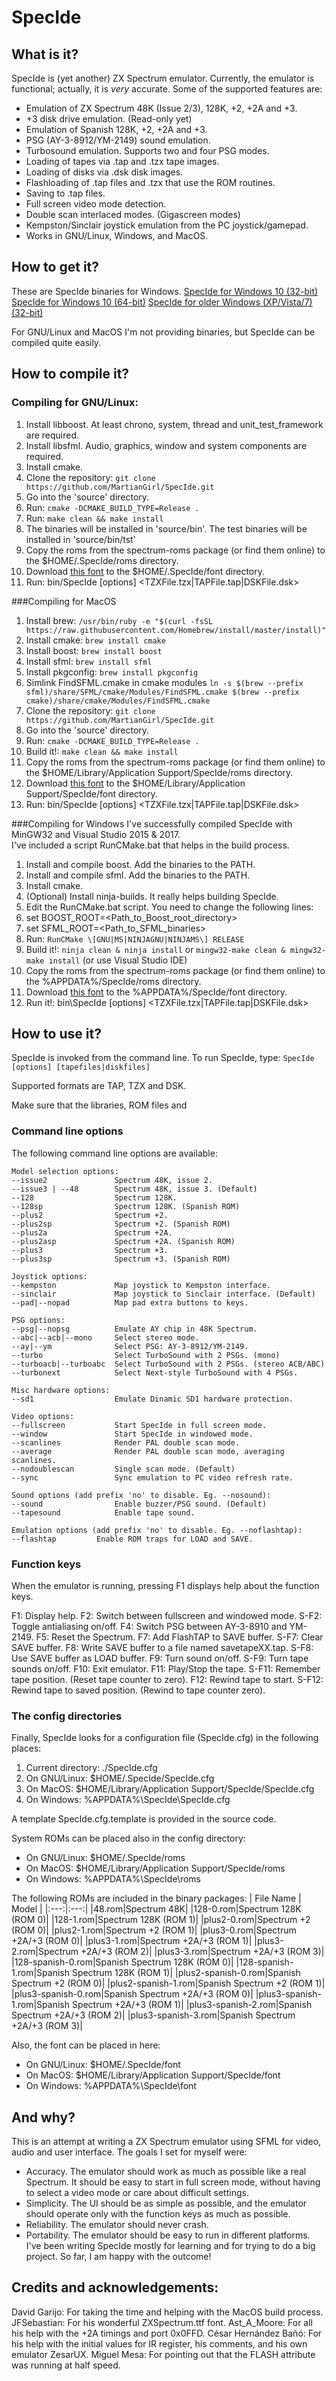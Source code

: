 # SpecIde

## What is it?
SpecIde is (yet another) ZX Spectrum emulator.  Currently, the emulator is functional;
actually, it is *very* accurate. Some of the supported features are:

- Emulation of ZX Spectrum 48K (Issue 2/3), 128K, +2, +2A and +3.
- +3 disk drive emulation. (Read-only yet)
- Emulation of Spanish 128K, +2, +2A and +3.
- PSG (AY-3-8912/YM-2149) sound emulation.
- Turbosound emulation. Supports two and four PSG modes.
- Loading of tapes via .tap and .tzx tape images.
- Loading of disks via .dsk disk images.
- Flashloading of .tap files and .tzx that use the ROM routines.
- Saving to .tap files.
- Full screen video mode detection.
- Double scan interlaced modes. (Gigascreen modes)
- Kempston/Sinclair joystick emulation from the PC joystick/gamepad.
- Works in GNU/Linux, Windows, and MacOS.

## How to get it?
These are SpecIde binaries for Windows.
[SpecIde for Windows 10 (32-bit)](https://drive.google.com/open?id=1C5zRcY8itrvP9hKJsIniFWSGP1Zs-3NC)
[SpecIde for Windows 10 (64-bit)](https://drive.google.com/open?id=1X-eZrQ7BfX1SP4DVdLrDT94rwOLgmoQX)
[SpecIde for older Windows (XP/Vista/7) (32-bit)](https://drive.google.com/open?id=1jta-_Wdl9C7p0AbkiEEBOUJsI95JPsbc)

For GNU/Linux and MacOS I'm not providing binaries, but SpecIde can be compiled quite easily.

## How to compile it?
### Compiling for GNU/Linux:
1. Install libboost. At least chrono, system, thread and unit_test_framework are required.
1. Install libsfml. Audio, graphics, window and system components are required.
1. Install cmake.
1. Clone the repository: `git clone https://github.com/MartianGirl/SpecIde.git`
1. Go into the 'source' directory.
1. Run: `cmake -DCMAKE_BUILD_TYPE=Release .`
1. Run: `make clean && make install`
1. The binaries will be installed in 'source/bin'. The test binaries will be installed in 'source/bin/tst'
1. Copy the roms from the spectrum-roms package (or find them online) to the $HOME/.SpecIde/roms directory.
1. Download [this font](https://github.com/jfsebastian/zx-spectrum-unicode-font/blob/master/build/ZXSpectrum.ttf "ZX Spectrum font by JFSebastian") to the $HOME/.SpecIde/font directory.
1. Run: bin/SpecIde [options] \<TZXFile.tzx|TAPFile.tap|DSKFile.dsk\>

###Compiling for MacOS
1. Install brew: `/usr/bin/ruby -e "$(curl -fsSL https://raw.githubusercontent.com/Homebrew/install/master/install)"`
1. Install cmake: `brew install cmake`
1. Install boost: `brew install boost`
1. Install sfml: `brew install sfml`
1. Install pkgconfig: `brew install pkgconfig`
1. Simlink FindSFML.cmake in cmake modules `ln -s $(brew --prefix sfml)/share/SFML/cmake/Modules/FindSFML.cmake $(brew --prefix cmake)/share/cmake/Modules/FindSFML.cmake`
1. Clone the repository: `git clone https://github.com/MartianGirl/SpecIde.git`
1. Go into the 'source' directory.
1. Run: `cmake -DCMAKE_BUILD_TYPE=Release .`
1. Build it!: `make clean && make install`
1. Copy the roms from the spectrum-roms package (or find them online) to the $HOME/Library/Application Support/SpecIde/roms directory.
1. Download [this font](https://github.com/jfsebastian/zx-spectrum-unicode-font/blob/master/build/ZXSpectrum.ttf "ZX Spectrum font by JFSebastian") to the $HOME/Library/Application Support/SpecIde/font directory.
1. Run: bin/SpecIde [options] \<TZXFile.tzx|TAPFile.tap|DSKFile.dsk\>

###Compiling for Windows
I've successfully compiled SpecIde with MinGW32 and Visual Studio 2015 & 2017.  
I've included a script RunCMake.bat that helps in the build process.

1. Install and compile boost. Add the binaries to the PATH.
1. Install and compile sfml. Add the binaries to the PATH.
1. Install cmake.
1. (Optional) Install ninja-builds. It really helps building SpecIde.
1. Edit the RunCMake.bat script. You need to change the following lines:
  2. set BOOST_ROOT=\<Path_to_Boost_root_directory\>
  2. set SFML_ROOT=\<Path_to_SFML_binaries\>
1. Run: `RunCMake \[GNU|MS|NINJAGNU|NINJAMS\] RELEASE`
1. Build it!: `ninja clean & ninja install` or `mingw32-make clean & mingw32-make install` (or use Visual Studio IDE)
1. Copy the roms from the spectrum-roms package (or find them online) to the %APPDATA%/SpecIde/roms directory.
1. Download [this font](https://github.com/jfsebastian/zx-spectrum-unicode-font/blob/master/build/ZXSpectrum.ttf "ZX Spectrum font by JFSebastian") to the %APPDATA%/SpecIde/font directory.
1. Run it!: bin\SpecIde [options] \<TZXFile.tzx|TAPFile.tap|DSKFile.dsk\>

## How to use it?
SpecIde is invoked from the command line. To run SpecIde, type:
`SpecIde [options] [tapefiles|diskfiles]`

Supported formats are TAP, TZX and DSK.

Make sure that the libraries, ROM files and 

### Command line options
The following command line options are available:

```
Model selection options:
--issue2               Spectrum 48K, issue 2.
--issue3 | --48        Spectrum 48K, issue 3. (Default)
--128                  Spectrum 128K.
--128sp                Spectrum 128K. (Spanish ROM)
--plus2                Spectrum +2.
--plus2sp              Spectrum +2. (Spanish ROM)
--plus2a               Spectrum +2A.
--plus2asp             Spectrum +2A. (Spanish ROM)
--plus3                Spectrum +3.
--plus3sp              Spectrum +3. (Spanish ROM)

Joystick options:
--kempston             Map joystick to Kempston interface.
--sinclair             Map joystick to Sinclair interface. (Default)
--pad|--nopad          Map pad extra buttons to keys.

PSG options:
--psg|--nopsg          Emulate AY chip in 48K Spectrum.
--abc|--acb|--mono     Select stereo mode.
--ay|--ym              Select PSG: AY-3-8912/YM-2149.
--turbo                Select TurboSound with 2 PSGs. (mono)
--turboacb|--turboabc  Select TurboSound with 2 PSGs. (stereo ACB/ABC)
--turbonext            Select Next-style TurboSound with 4 PSGs.

Misc hardware options:
--sd1                  Emulate Dinamic SD1 hardware protection.

Video options:
--fullscreen           Start SpecIde in full screen mode.
--window               Start SpecIde in windowed mode.
--scanlines            Render PAL double scan mode.
--average              Render PAL double scan mode, averaging scanlines.
--nodoublescan         Single scan mode. (Default)
--sync                 Sync emulation to PC video refresh rate.

Sound options (add prefix 'no' to disable. Eg. --nosound):
--sound                Enable buzzer/PSG sound. (Default)
--tapesound            Enable tape sound.

Emulation options (add prefix 'no' to disable. Eg. --noflashtap):
--flashtap         Enable ROM traps for LOAD and SAVE.
```

### Function keys
When the emulator is running, pressing F1 displays help about the function keys.

F1: Display help.
F2: Switch between fullscreen and windowed mode.
S-F2: Toggle antialiasing on/off.
F4: Switch PSG between AY-3-8910 and YM-2149.
F5: Reset the Spectrum.
F7: Add FlashTAP to SAVE buffer.
S-F7: Clear SAVE buffer.
F8: Write SAVE buffer to a file named savetapeXX.tap.
S-F8: Use SAVE buffer as LOAD buffer.
F9: Turn sound on/off.
S-F9: Turn tape sounds on/off.
F10: Exit emulator.
F11: Play/Stop the tape.
S-F11: Remember tape position. (Reset tape counter to zero).
F12: Rewind tape to start.
S-F12: Rewind tape to saved position. (Rewind to tape counter zero).

### The config directories
Finally, SpecIde looks for a configuration file (SpecIde.cfg) in the following places:
1. Current directory: ./SpecIde.cfg
2. On GNU/Linux: $HOME/.SpecIde/SpecIde.cfg
3. On MacOS: $HOME/Library/Application Support/SpecIde/SpecIde.cfg
4. On Windows: %APPDATA%\SpecIde\SpecIde.cfg

A template SpecIde.cfg.template is provided in the source code.

System ROMs can be placed also in the config directory:
- On GNU/Linux: $HOME/.SpecIde/roms
- On MacOS: $HOME/Library/Application Support/SpecIde/roms
- On Windows: %APPDATA%\SpecIde\roms

The following ROMs are included in the binary packages:
| File Name | Model |
|:---:|:---:|
|48.rom|Spectrum 48K|
|128-0.rom|Spectrum 128K (ROM 0)|
|128-1.rom|Spectrum 128K (ROM 1)|
|plus2-0.rom|Spectrum +2 (ROM 0)|
|plus2-1.rom|Spectrum +2 (ROM 1)|
|plus3-0.rom|Spectrum +2A/+3 (ROM 0)|
|plus3-1.rom|Spectrum +2A/+3 (ROM 1)|
|plus3-2.rom|Spectrum +2A/+3 (ROM 2)|
|plus3-3.rom|Spectrum +2A/+3 (ROM 3)|
|128-spanish-0.rom|Spanish Spectrum 128K (ROM 0)|
|128-spanish-1.rom|Spanish Spectrum 128K (ROM 1)|
|plus2-spanish-0.rom|Spanish Spectrum +2 (ROM 0)|
|plus2-spanish-1.rom|Spanish Spectrum +2 (ROM 1)|
|plus3-spanish-0.rom|Spanish Spectrum +2A/+3 (ROM 0)|
|plus3-spanish-1.rom|Spanish Spectrum +2A/+3 (ROM 1)|
|plus3-spanish-2.rom|Spanish Spectrum +2A/+3 (ROM 2)|
|plus3-spanish-3.rom|Spanish Spectrum +2A/+3 (ROM 3)|

Also, the font can be placed in here:
- On GNU/Linux: $HOME/.SpecIde/font
- On MacOS: $HOME/Library/Application Support/SpecIde/font
- On Windows: %APPDATA%\SpecIde\font

## And why?
This is an attempt at writing a ZX Spectrum emulator using SFML for video, audio and user interface. The goals I set for myself were:
- Accuracy. The emulator should work as much as possible like a real Spectrum. It should be easy to start in full screen mode, without having to select a video mode or care about difficult settings.
- Simplicity. The UI should be as simple as possible, and the emulator should operate only with the function keys as much as possible.
- Reliability. The emulator should never crash.
- Portability. The emulator should be easy to run in different platforms.
I've been writing SpecIde mostly for learning and for trying to do a big project. So far, I am happy with the outcome!

## Credits and acknowledgements:  
David Garijo: For taking the time and helping with the MacOS build process.
JFSebastian: For his wonderful ZXSpectrum.ttf font.
Ast_A_Moore: For all his help with the +2A timings and port 0x0FFD.
César Hernández Bañó: For his help with the initial values for IR register, his comments, and his own emulator ZesarUX.
Miguel Mesa: For pointing out that the FLASH attribute was running at half speed.

